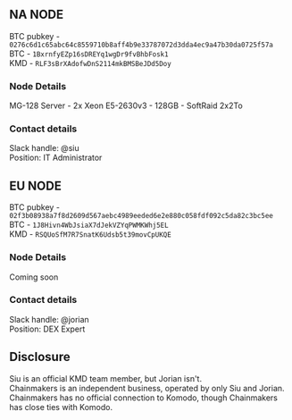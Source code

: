 ## NA NODE

BTC pubkey - `0276c6d1c65abc64c8559710b8aff4b9e33787072d3dda4ec9a47b30da0725f57a`  
BTC - `1BxrnfyEZp16sDREYq1wgDr9fvBhbFosk1`  
KMD - `RLF3sBrXAdofwDnS2114mkBMSBeJDd5Doy`

### Node Details

MG-128 Server - 2x Xeon E5-2630v3 - 128GB - SoftRaid 2x2To

### Contact details

Slack handle: @siu  
Position: IT Administrator


## EU NODE

BTC pubkey - `02f3b08938a7f8d2609d567aebc4989eeded6e2e880c058fdf092c5da82c3bc5ee`  
BTC - `1J8Hivn4WbJsiaX7dJekVZYqPWMKWhj5EL`  
KMD - `RSQUoSfM7R7SnatK6Udsb5t39movCpUKQE`

### Node Details

Coming soon

### Contact details

Slack handle: @jorian  
Position: DEX Expert

## Disclosure

Siu is an official KMD team member, but Jorian isn't.  
Chainmakers is an independent business, operated by only Siu and Jorian. Chainmakers has no official connection to Komodo, though Chainmakers has close ties with Komodo.
